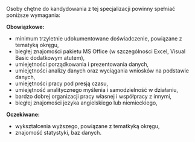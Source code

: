 Osoby chętne do kandydowania z tej specjalizacji powinny spełniać poniższe wymagania:


**Obowiązkowe:**
* minimum trzyletnie udokumentowane doświadczenie, powiązane z tematyką okręgu,
* biegłej znajomości pakietu MS Office (w szczególności Excel, Visual Basic dodatkowym atutem),
* umiejętności porządkowania i prezentowania danych,
* umiejętności analizy danych oraz wyciągania wniosków na podstawie danych,
* umiejętności pracy pod presją czasu,
* umiejętność analitycznego myślenia i samodzielność w działaniu,
* bardzo dobrej organizacji pracy własnej i współpracy z innymi,
* biegłej znajomości jezyka angielskiego lub niemieckiego,

**Oczekiwane:**
* wykształcenia wyższego, powiązane z tematkyką okręgu,
* znajomość statystyki, baz danych.